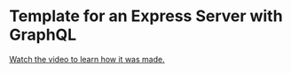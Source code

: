# Template for an Express Server with GraphQL

[Watch the video to learn how it was made.](https://youtu.be/XmNmiBfk6M4)
